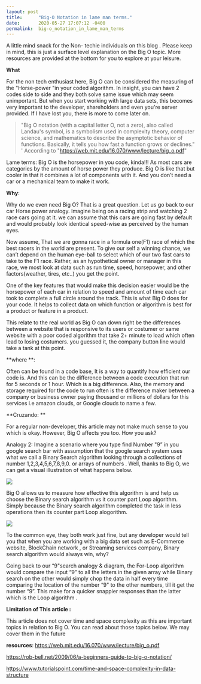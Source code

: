 ```yaml
---
layout: post
title:      "Big-O Notation in lame man terms."
date:       2020-05-27 17:07:12 -0400
permalink:  big-o_notation_in_lame_man_terms
---
```


  
   A little mind snack for the Non- techie individuals on this blog . Please keep in mind, this is just a surface level explanation on the Big O topic. More resources are provided at the bottom for you to explore at your leisure. 

 **What**
 
 For the non tech enthusiast here, Big O can be considered the measuring of the  "Horse-power "in your coded algorithm. In insight,  you can have 2 codes side to side and they both solve same issue which may seem unimportant. But when you start working with large data sets, this becomes very important to the developer, shareholders and even you're server provided. If I have lost you, there is more to come later on. 

> "Big O notation (with a capital letter O, not a zero), also called Landau's symbol, is a symbolism used in complexity theory, computer science, and mathematics to describe the asymptotic behavior of functions. Basically, it tells you how fast a function grows or declines." 
    ' According to  "https://web.mit.edu/16.070/www/lecture/big_o.pdf"

   Lame terms: Big O is the horsepower in you code, kinda!!!  As most cars are categories by the amount of horse power they produce. Big O is like that but cooler in that  it combines a lot of components with it. And you don’t need a car or a mechanical team to make it work.

**Why**:

 Why do we even need Big O?  That is a great question.  Let us go back to our car Horse power analogy. Imagine being on a racing strip and watching 2 race cars going at it. we can assume that this cars are going fast by default and  would probably look identical speed-wise as perceived by the human eyes.

 Now assume, That we are gonna race in a formula one(F1) race of which the best racers in the world are present.  To give our self a winning chance, we can’t depend on the human eye-ball to select which of our two fast cars to take to the F1 race. Rather, as an hypothetical owner or manager in this race, we most look at data such as run time, speed, horsepower,  and other factors(weather, tires, etc..) you get the point. 

 One of the key features that would make this decision easier would be the horsepower of each car in relation to speed and amount of time each car  took to complete a full circle around the track.  This is what Big O does for your code. It helps to collect data on which function or algorithm is best for a product or feature in a product.

  This relate to the real world as Big O can down right be the differences between a website that is responsive to its users or costumer or same website with a poor coded algorithm that take 2+ minute to load which often lead to losing costumers. you guessed it, the company button line would take a tank at this point. 



 **where **:  
 
   Often can be found in a code base, It is a way to quantify how efficient our code is. And this can be the difference between a code execution that run for 5 seconds or  1 hour. Which is a big difference. Also, the memory and storage required for the code to run often is the difference maker between a company or business owner paying thousand or millions of dollars for this services i.e amazon clouds, or Google clouds to name a few.

**Cruzando: **

  For a regular non-developer, this article may not make  much sense to you which is okay. However, Big O affects you too. How you ask? 

 Analogy 2:  Imagine a scenario where you type  find Number "9” in you google search  bar with assumption that the google search system uses what we call a Binary Search algorithm looking through a collections of number 1,2,3,4,5,6,7,8,9,0. or arrays of numbers .  Well,  thanks to Big O, we can get a visual illustration of what happens below. 


![](https://external-content.duckduckgo.com/iu/?u=http%3A%2F%2Fwww.computerhope.com%2Fjargon%2Fb%2Fbinary-search.jpg&f=1&nofb=1)


Big O allows us to measure  how effective this algorithm is and help us choose the Binary search algorithm vs it counter part Loop algorithm. Simply because the Binary search algorithm completed the task in less operations then its counter part Loop alogorithm.

![](https://external-content.duckduckgo.com/iu/?u=https%3A%2F%2Fwww.cdn.geeksforgeeks.org%2Fwp-content%2Fuploads%2Floops.png&f=1&nofb=1)

To the common eye, they both work just fine, but any developer would tell you that when you are working with a big data set such as E-Commerce website, BlockChain network , or Streaming services company, Binary search algorithm would always win, why?

Going back to our “9"search analogy & diagram,  the For-Loop algorithm would compare the input “9” to all the letters in the given array while Binary search on the other would simply chop the data in half every time comparing the location of the number “9" to the other numbers,  till it get the number “9”.  This make for a quicker snappier responses than the latter which is the Loop algorithm .


**Limitation of  This article :** 

This article does not cover time and space complexity as this are important topics in relation to Big O. You can read about those topics below. We may cover them in the future


**resources**:
  https://web.mit.edu/16.070/www/lecture/big_o.pdf
	
https://rob-bell.net/2009/06/a-beginners-guide-to-big-o-notation/

https://www.tutorialspoint.com/time-and-space-complexity-in-data-structure



